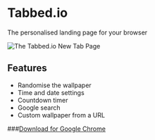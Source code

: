 # Tabbed.io
The personalised landing page for your browser

![The Tabbed.io New Tab Page](http://i.imgur.com/qUVw3yo.jpg)

## Features

* Randomise the wallpaper
* Time and date settings
* Countdown timer
* Google search
* Custom wallpaper from a URL 

###[Download for Google Chrome](https://chrome.google.com/webstore/detail/tabbedio/oipnokfpeckfiofafaoikkhkmhdeoebb)
